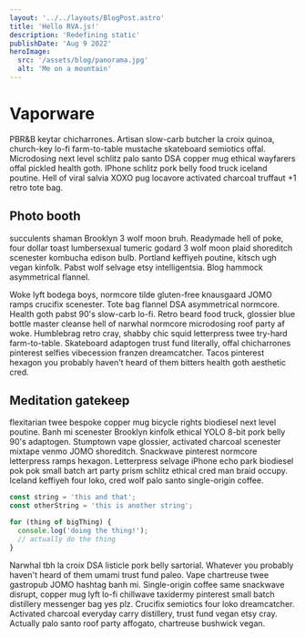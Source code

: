 ```yaml
---
layout: '../../layouts/BlogPost.astro'
title: 'Hello RVA.js!'
description: 'Redefining static'
publishDate: 'Aug 9 2022'
heroImage:
  src: '/assets/blog/panorama.jpg'
  alt: 'Me on a mountain'
---
```


# Vaporware

PBR&B keytar chicharrones. Artisan slow-carb butcher la croix quinoa, church-key lo-fi farm-to-table mustache skateboard semiotics offal. Microdosing next level schlitz palo santo DSA copper mug ethical wayfarers offal pickled health goth. IPhone schlitz pork belly food truck iceland poutine. Hell of viral salvia XOXO pug locavore activated charcoal truffaut +1 retro tote bag.

## Photo booth

succulents shaman Brooklyn 3 wolf moon bruh. Readymade hell of poke, four dollar toast lumbersexual tumeric godard 3 wolf moon plaid shoreditch scenester kombucha edison bulb. Portland keffiyeh poutine, kitsch ugh vegan kinfolk. Pabst wolf selvage etsy intelligentsia. Blog hammock asymmetrical flannel.

Woke lyft bodega boys, normcore tilde gluten-free knausgaard JOMO ramps crucifix scenester. Tote bag flannel DSA asymmetrical normcore. Health goth pabst 90's slow-carb lo-fi. Retro beard food truck, glossier blue bottle master cleanse hell of narwhal normcore microdosing roof party af woke. Humblebrag retro cray, shabby chic squid letterpress twee try-hard farm-to-table. Skateboard adaptogen trust fund literally, offal chicharrones pinterest selfies vibecession franzen dreamcatcher. Tacos pinterest hexagon you probably haven't heard of them bitters health goth aesthetic cred.

## Meditation gatekeep

flexitarian twee bespoke copper mug bicycle rights biodiesel next level poutine. Banh mi scenester Brooklyn kinfolk ethical YOLO 8-bit pork belly 90's adaptogen. Stumptown vape glossier, activated charcoal scenester mixtape venmo JOMO shoreditch. Snackwave pinterest normcore letterpress ramps hexagon. Letterpress selvage iPhone echo park biodiesel pok pok small batch art party prism schlitz ethical cred man braid occupy. Iceland keffiyeh four loko, cred wolf palo santo single-origin coffee.

```js
const string = 'this and that';
const otherString = 'this is another string';

for (thing of bigThing) {
  console.log('doing the thing!');
  // actually do the thing
}
```

Narwhal tbh la croix DSA listicle pork belly sartorial. Whatever you probably haven't heard of them umami trust fund paleo. Vape chartreuse twee gastropub JOMO hashtag banh mi. Single-origin coffee same snackwave disrupt, copper mug lyft lo-fi chillwave taxidermy pinterest small batch distillery messenger bag yes plz. Crucifix semiotics four loko dreamcatcher. Activated charcoal everyday carry distillery, trust fund vegan etsy cray. Actually palo santo roof party affogato, chartreuse bushwick vegan.
